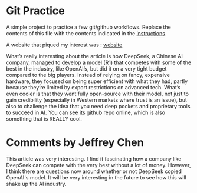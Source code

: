 # Git Practice
A simple project to practice a few git/github workflows.  Replace the contents of this file with the contents indicated in the [instructions](./instructions.md).


A website that piqued my interest was : [website](https://www.getlago.com/blog/deepseek-open-source)

What’s really interesting about the article is how DeepSeek, a Chinese AI company, managed to develop a model (R1) that competes with some of the best in the industry, like OpenAI’s, but did it on a very tight budget compared to the big players. Instead of relying on fancy, expensive hardware, they focused on being super efficient with what they had, partly because they’re limited by export restrictions on advanced tech. What’s even cooler is that they went fully open-source with their model, not just to gain credibility (especially in Western markets where trust is an issue), but also to challenge the idea that you need deep pockets and proprietary tools to succeed in AI. You can see its github repo online, which is also something that is REALLY cool.

# Comments by Jeffrey Chen
This article was very interesting. I find it fascinating how a company like DeepSeek can compete with the very best without a lot of money. However, I think there are questions now around whether or not DeepSeek copied OpenAI's model. It will be very interesting in the future to see how this will shake up the AI industry.




